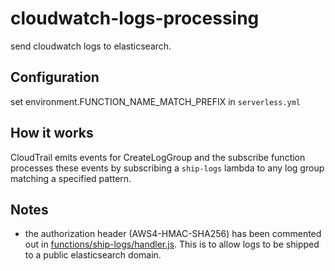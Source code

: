 # cloudwatch-logs-processing

send cloudwatch logs to elasticsearch.

## Configuration

set environment.FUNCTION_NAME_MATCH_PREFIX in `serverless.yml`

## How it works

CloudTrail emits events for CreateLogGroup and the subscribe function processes these events by subscribing a `ship-logs` lambda to any log group matching a specified pattern.

## Notes

* the authorization header (AWS4-HMAC-SHA256) has been commented out in [functions/ship-logs/handler.js](functions/ship-logs/handler.js).  This is to allow logs to be shipped to a public elasticsearch domain.
